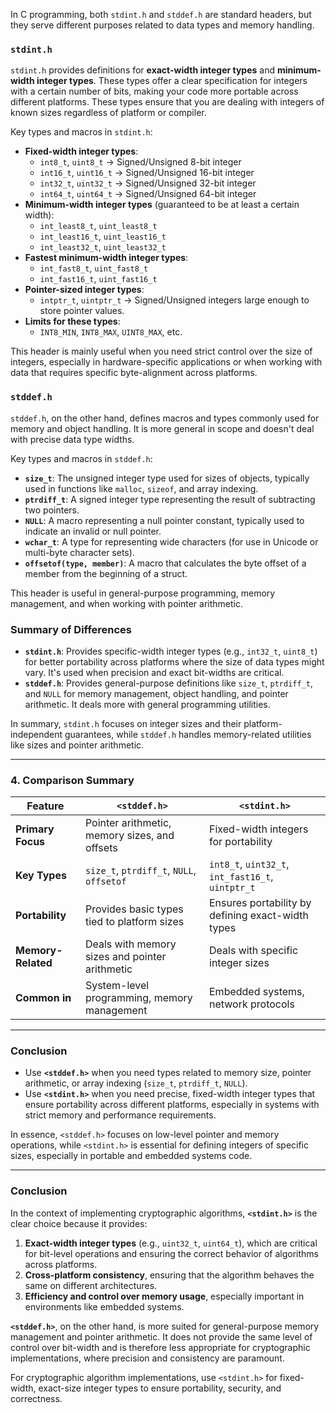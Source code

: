 In C programming, both `stdint.h` and `stddef.h` are standard headers, but they serve different purposes related to data types and memory handling.

### `stdint.h`
`stdint.h` provides definitions for **exact-width integer types** and **minimum-width integer types**. These types offer a clear specification for integers with a certain number of bits, making your code more portable across different platforms. These types ensure that you are dealing with integers of known sizes regardless of platform or compiler.

Key types and macros in `stdint.h`:
- **Fixed-width integer types**:
  - `int8_t`, `uint8_t` → Signed/Unsigned 8-bit integer
  - `int16_t`, `uint16_t` → Signed/Unsigned 16-bit integer
  - `int32_t`, `uint32_t` → Signed/Unsigned 32-bit integer
  - `int64_t`, `uint64_t` → Signed/Unsigned 64-bit integer
- **Minimum-width integer types** (guaranteed to be at least a certain width):
  - `int_least8_t`, `uint_least8_t`
  - `int_least16_t`, `uint_least16_t`
  - `int_least32_t`, `uint_least32_t`
- **Fastest minimum-width integer types**:
  - `int_fast8_t`, `uint_fast8_t`
  - `int_fast16_t`, `uint_fast16_t`
- **Pointer-sized integer types**:
  - `intptr_t`, `uintptr_t` → Signed/Unsigned integers large enough to store pointer values.
- **Limits for these types**:
  - `INT8_MIN`, `INT8_MAX`, `UINT8_MAX`, etc.

This header is mainly useful when you need strict control over the size of integers, especially in hardware-specific applications or when working with data that requires specific byte-alignment across platforms.

### `stddef.h`
`stddef.h`, on the other hand, defines macros and types commonly used for memory and object handling. It is more general in scope and doesn't deal with precise data type widths.

Key types and macros in `stddef.h`:
- **`size_t`**: The unsigned integer type used for sizes of objects, typically used in functions like `malloc`, `sizeof`, and array indexing.
- **`ptrdiff_t`**: A signed integer type representing the result of subtracting two pointers.
- **`NULL`**: A macro representing a null pointer constant, typically used to indicate an invalid or null pointer.
- **`wchar_t`**: A type for representing wide characters (for use in Unicode or multi-byte character sets).
- **`offsetof(type, member)`**: A macro that calculates the byte offset of a member from the beginning of a struct.

This header is useful in general-purpose programming, memory management, and when working with pointer arithmetic.

### Summary of Differences
- **`stdint.h`**: Provides specific-width integer types (e.g., `int32_t`, `uint8_t`) for better portability across platforms where the size of data types might vary. It's used when precision and exact bit-widths are critical.
- **`stddef.h`**: Provides general-purpose definitions like `size_t`, `ptrdiff_t`, and `NULL` for memory management, object handling, and pointer arithmetic. It deals more with general programming utilities.

In summary, `stdint.h` focuses on integer sizes and their platform-independent guarantees, while `stddef.h` handles memory-related utilities like sizes and pointer arithmetic.


---

### 4. **Comparison Summary**

|Feature|`<stddef.h>`|`<stdint.h>`|
|---|---|---|
|**Primary Focus**|Pointer arithmetic, memory sizes, and offsets|Fixed-width integers for portability|
|**Key Types**|`size_t`, `ptrdiff_t`, `NULL`, `offsetof`|`int8_t`, `uint32_t`, `int_fast16_t`, `uintptr_t`|
|**Portability**|Provides basic types tied to platform sizes|Ensures portability by defining exact-width types|
|**Memory-Related**|Deals with memory sizes and pointer arithmetic|Deals with specific integer sizes|
|**Common in**|System-level programming, memory management|Embedded systems, network protocols|

---

### Conclusion

- Use **`<stddef.h>`** when you need types related to memory size, pointer arithmetic, or array indexing (`size_t`, `ptrdiff_t`, `NULL`).
- Use **`<stdint.h>`** when you need precise, fixed-width integer types that ensure portability across different platforms, especially in systems with strict memory and performance requirements.

In essence, `<stddef.h>` focuses on low-level pointer and memory operations, while `<stdint.h>` is essential for defining integers of specific sizes, especially in portable and embedded systems code.

---

### Conclusion

In the context of implementing cryptographic algorithms, **`<stdint.h>`** is the clear choice because it provides:

1. **Exact-width integer types** (e.g., `uint32_t`, `uint64_t`), which are critical for bit-level operations and ensuring the correct behavior of algorithms across platforms.
2. **Cross-platform consistency**, ensuring that the algorithm behaves the same on different architectures.
3. **Efficiency and control over memory usage**, especially important in environments like embedded systems.

**`<stddef.h>`**, on the other hand, is more suited for general-purpose memory management and pointer arithmetic. It does not provide the same level of control over bit-width and is therefore less appropriate for cryptographic implementations, where precision and consistency are paramount.

For cryptographic algorithm implementations, use `<stdint.h>` for fixed-width, exact-size integer types to ensure portability, security, and correctness.

